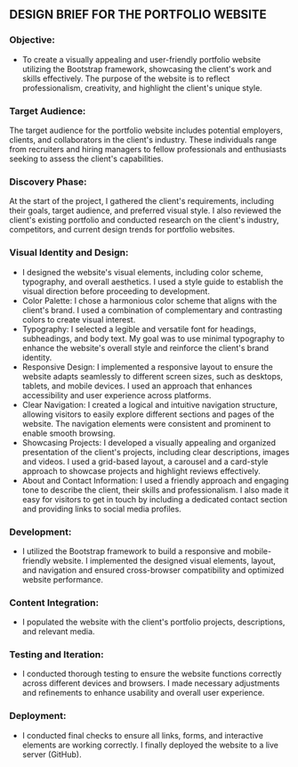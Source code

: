 ## DESIGN BRIEF FOR THE PORTFOLIO WEBSITE

### Objective:

* To create a visually appealing and user-friendly portfolio website utilizing the Bootstrap framework, showcasing the client's work and skills effectively. The purpose of the website is to reflect professionalism, creativity, and highlight the client's unique style.


### Target Audience:

The target audience for the portfolio website includes potential employers, clients, and collaborators in the client's industry. These individuals range from recruiters and hiring managers to fellow professionals and enthusiasts seeking to assess the client's capabilities.


### Discovery Phase:

At the start of the project, I gathered the client's requirements, including their goals, target audience, and preferred visual style. I also reviewed the client's existing portfolio and conducted research on the client's industry, competitors, and current design trends for portfolio websites.


### Visual Identity and Design:

* I designed the website's visual elements, including color scheme, typography, and overall aesthetics. I used a style guide to establish the visual direction before proceeding to development.
* Color Palette: I chose a harmonious color scheme that aligns with the client's brand. I used a combination of complementary and contrasting colors to create visual interest.
* Typography: I selected a legible and versatile font for headings, subheadings, and body text. My goal was to use minimal typography to enhance the website's overall style and reinforce the client's brand identity.
* Responsive Design: I implemented a responsive layout to ensure the website adapts seamlessly to different screen sizes, such as desktops, tablets, and mobile devices. I used an approach that enhances accessibility and user experience across platforms.
* Clear Navigation: I created a logical and intuitive navigation structure, allowing visitors to easily explore different sections and pages of the website. The navigation elements were consistent and prominent to enable smooth browsing.
* Showcasing Projects: I developed a visually appealing and organized presentation of the client's projects, including clear descriptions, images and videos. I used a grid-based layout, a carousel and a card-style approach to showcase projects and highlight reviews effectively.
* About and Contact Information: I used a friendly approach and engaging tone to describe the client, their skills and professionalism. I also made it easy for visitors to get in touch by including a dedicated contact section and providing links to social media profiles.



### Development:

* I utilized the Bootstrap framework to build a responsive and mobile-friendly website.
I implemented the designed visual elements, layout, and navigation and ensured cross-browser compatibility and optimized website performance.


### Content Integration:

* I populated the website with the client's portfolio projects, descriptions, and relevant media.


### Testing and Iteration:

* I conducted thorough testing to ensure the website functions correctly across different devices and browsers. I made necessary adjustments and refinements to enhance usability and overall user experience.


### Deployment:

* I conducted final checks to ensure all links, forms, and interactive elements are working correctly. I finally deployed the website to a live server (GitHub).
